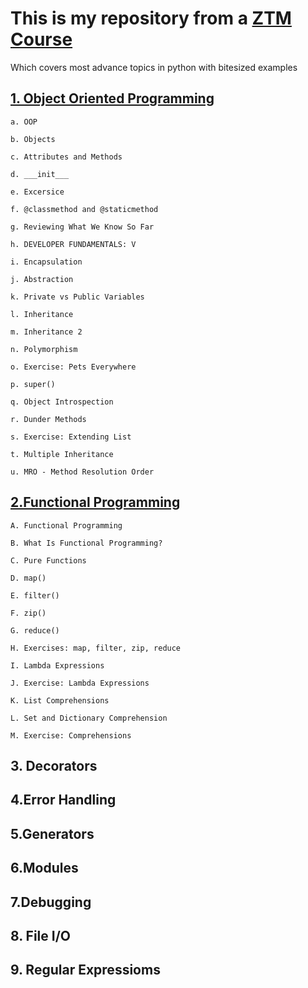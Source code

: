 # This is my repository from a [ZTM Course](https://www.udemy.com/course/complete-python-developer-zero-to-mastery/learn/lecture/16077402#content)

Which covers most  advance topics in python with bitesized examples

## [1. Object Oriented Programming](https://github.com/sainathss97/Mastrey_Of_Python/blob/main/Object%20oriented%20Programing)

    a. OOP

    b. Objects

    c. Attributes and Methods

    d. ___init___

    e. Excersice

    f. @classmethod and @staticmethod

    g. Reviewing What We Know So Far

    h. DEVELOPER FUNDAMENTALS: V

    i. Encapsulation

    j. Abstraction

    k. Private vs Public Variables

    l. Inheritance

    m. Inheritance 2

    n. Polymorphism

    o. Exercise: Pets Everywhere

    p. super()

    q. Object Introspection

    r. Dunder Methods

    s. Exercise: Extending List

    t. Multiple Inheritance

    u. MRO - Method Resolution Order

## [2.Functional Programming](https://github.com/sainathss97/Mastrey_Of_Python/blob/main/Functional%20Programing)

    A. Functional Programming

    B. What Is Functional Programming?

    C. Pure Functions

    D. map()

    E. filter()

    F. zip()

    G. reduce()

    H. Exercises: map, filter, zip, reduce

    I. Lambda Expressions
    
    J. Exercise: Lambda Expressions
    
    K. List Comprehensions
    
    L. Set and Dictionary Comprehension
    
    M. Exercise: Comprehensions

## 3. Decorators

## 4.Error Handling

## 5.Generators

## 6.Modules

## 7.Debugging

## 8. File I/O

## 9. Regular Expressioms
